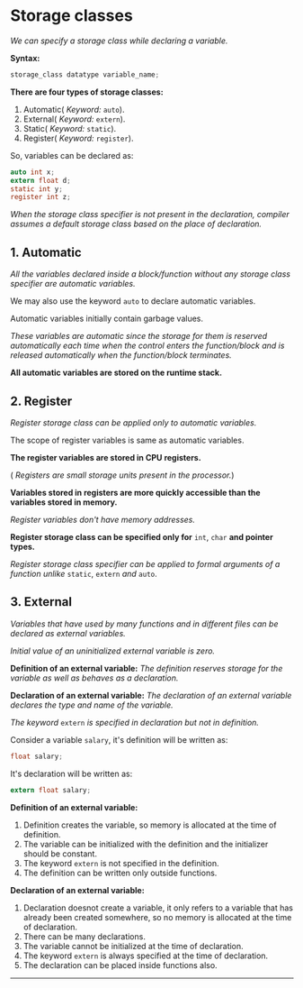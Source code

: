# Storage classes

_We can specify a storage class while declaring a variable._

**Syntax:**
```c
storage_class datatype variable_name;
```

**There are four types of storage classes:**

1. Automatic( _Keyword:_ `auto`).
2. External( _Keyword:_ `extern`).
3. Static( _Keyword:_ `static`).
4. Register( _Keyword:_ `register`).

So, variables can be declared as:
```c
auto int x;
extern float d;
static int y;
register int z;
```

_When the storage class specifier is not present in the declaration, compiler assumes a default storage class based on the place of declaration._

## 1. Automatic
_All the variables declared inside a block/function without any storage class specifier are automatic variables._

We may also use the keyword `auto` to declare automatic variables.

Automatic variables initially contain garbage values.

_These variables are automatic since the storage for them is reserved automatically each time when the control enters the function/block and is released automatically when the function/block terminates._

**All automatic variables are stored on the runtime stack.**

## 2. Register
_Register storage class can be applied only to automatic variables._

The scope of register variables is same as automatic variables.

**The register variables are stored in CPU registers.**

( _Registers are small storage units present in the processor._)

**Variables stored in registers are more quickly accessible than the variables stored in memory.**

_Register variables don't have memory addresses._

**Register storage class can be specified only for** `int`, `char` **and pointer types.**

_Register storage class specifier can be applied to formal arguments of a function unlike_ `static`, `extern` _and_ `auto`.

## 3. External
_Variables that have used by many functions and in different files can be declared as external variables._

*Initial value of an uninitialized external variable is zero.*

**Definition of an external variable:** _The definition reserves storage for the variable as well as behaves as a declaration._

**Declaration of an external variable:** _The declaration of an external variable declares the type and name of the variable._

_The keyword_ `extern` _is specified in declaration but not in definition._

Consider a variable `salary`, it's definition will be written as:

```c
float salary;
```
It's declaration will be written as:
```c
extern float salary;
```

**Definition of an external variable:**

1. Definition creates the variable, so memory is allocated at the time of definition.
2. The variable can be initialized with the definition and the initializer should be constant.
3. The keyword `extern` is not specified in the definition.
4. The definition can be written only outside functions.

**Declaration of an external variable:**

1. Declaration doesnot create a variable, it only refers to a variable that has already been created somewhere, so no memory is allocated at the time of declaration.
2. There can be many declarations.
3. The variable cannot be initialized at the time of declaration.
4. The keyword `extern` is always specified at the time of declaration.
5. The declaration can be placed inside functions also.



---

